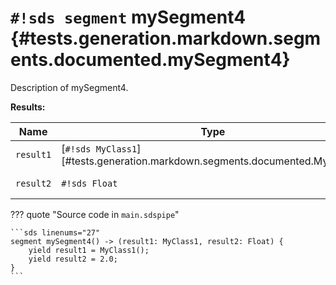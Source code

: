 # `#!sds segment` mySegment4 {#tests.generation.markdown.segments.documented.mySegment4}

Description of mySegment4.

**Results:**

| Name | Type | Description |
|------|------|-------------|
| `result1` | [`#!sds MyClass1`][#tests.generation.markdown.segments.documented.MyClass1] | Description of result1. |
| `result2` | `#!sds Float` | Description of result2. |

??? quote "Source code in `main.sdspipe`"

    ```sds linenums="27"
    segment mySegment4() -> (result1: MyClass1, result2: Float) {
        yield result1 = MyClass1();
        yield result2 = 2.0;
    }
    ```
